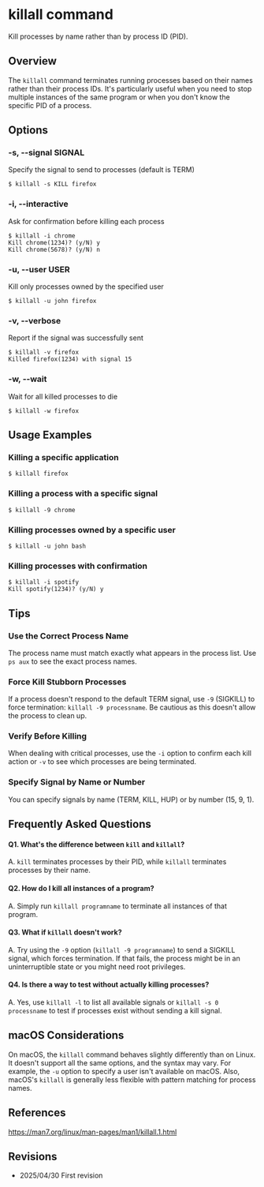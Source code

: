 # killall command

Kill processes by name rather than by process ID (PID).

## Overview

The `killall` command terminates running processes based on their names rather than their process IDs. It's particularly useful when you need to stop multiple instances of the same program or when you don't know the specific PID of a process.

## Options

### **-s, --signal SIGNAL**

Specify the signal to send to processes (default is TERM)

```console
$ killall -s KILL firefox
```

### **-i, --interactive**

Ask for confirmation before killing each process

```console
$ killall -i chrome
Kill chrome(1234)? (y/N) y
Kill chrome(5678)? (y/N) n
```

### **-u, --user USER**

Kill only processes owned by the specified user

```console
$ killall -u john firefox
```

### **-v, --verbose**

Report if the signal was successfully sent

```console
$ killall -v firefox
Killed firefox(1234) with signal 15
```

### **-w, --wait**

Wait for all killed processes to die

```console
$ killall -w firefox
```

## Usage Examples

### Killing a specific application

```console
$ killall firefox
```

### Killing a process with a specific signal

```console
$ killall -9 chrome
```

### Killing processes owned by a specific user

```console
$ killall -u john bash
```

### Killing processes with confirmation

```console
$ killall -i spotify
Kill spotify(1234)? (y/N) y
```

## Tips

### Use the Correct Process Name

The process name must match exactly what appears in the process list. Use `ps aux` to see the exact process names.

### Force Kill Stubborn Processes

If a process doesn't respond to the default TERM signal, use `-9` (SIGKILL) to force termination: `killall -9 processname`. Be cautious as this doesn't allow the process to clean up.

### Verify Before Killing

When dealing with critical processes, use the `-i` option to confirm each kill action or `-v` to see which processes are being terminated.

### Specify Signal by Name or Number

You can specify signals by name (TERM, KILL, HUP) or by number (15, 9, 1).

## Frequently Asked Questions

#### Q1. What's the difference between `kill` and `killall`?
A. `kill` terminates processes by their PID, while `killall` terminates processes by their name.

#### Q2. How do I kill all instances of a program?
A. Simply run `killall programname` to terminate all instances of that program.

#### Q3. What if `killall` doesn't work?
A. Try using the `-9` option (`killall -9 programname`) to send a SIGKILL signal, which forces termination. If that fails, the process might be in an uninterruptible state or you might need root privileges.

#### Q4. Is there a way to test without actually killing processes?
A. Yes, use `killall -l` to list all available signals or `killall -s 0 processname` to test if processes exist without sending a kill signal.

## macOS Considerations

On macOS, the `killall` command behaves slightly differently than on Linux. It doesn't support all the same options, and the syntax may vary. For example, the `-u` option to specify a user isn't available on macOS. Also, macOS's `killall` is generally less flexible with pattern matching for process names.

## References

https://man7.org/linux/man-pages/man1/killall.1.html

## Revisions

- 2025/04/30 First revision